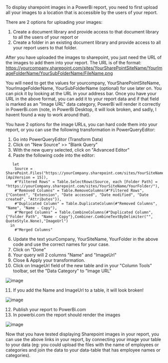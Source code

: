 To display sharepoint images in a PowerBi report, you need to first upload all your images to a location that is accessible by the users of your report.

There are 2 options for uploading your images:
1. Create a document library and provide access to that document library to all the users of your report or
2. Create a folder in an existing document library and provide access to all your report users to that folder.

After you have uploaded the images to sharepoint, you just need the URL of the images to add them into your report. The URL is of the format: https://yourcompany.sharepoint.com/sites/YourSharePointSiteName/YourImageFolderName/YourSubFolderName/FileName.png

You will need to get the values for yourcompany, YourSharePointSiteName, YourImageFolderName, YourSubFolderName (optional) for use later on. You can pick it by looking at the URL in your address bar. Once you have your URL in the above format, you can add it to your report data and if that field is marked as an "Image URL" data category, PowerBi will render it correctly in PowerBi.com (note, in PowerBi Desktop, it will look broken, and sadly, I havent found a way to work around that).

You have 2 options for the image URLs, you can hard code them into your report, or you can use the following transformation in PowerQueryEditor:

1. Go into PowerQueryEditor (Transform Data)
2. Click on "New Source" >> "Blank Query"
3. With the new query selected, click on "Advanced Editor"
4. Paste the following code into the editor:
```
   let
    Source = SharePoint.Files("https://yourCompany.sharepoint.com/sites/YourSiteName", [ApiVersion = 15]),
    #"Filtered Rows" = Table.SelectRows(Source, each [Folder Path] = "https://yourCompany.sharepoint.com/sites/YourSiteName/YourFolder/"),
    #"Removed Columns" = Table.RemoveColumns(#"Filtered Rows",{"Content", "Extension", "Date accessed", "Date modified", "Date created", "Attributes"}),
    #"Duplicated Column" = Table.DuplicateColumn(#"Removed Columns", "Name", "Name - Copy"),
    #"Merged Columns" = Table.CombineColumns(#"Duplicated Column",{"Folder Path", "Name - Copy"},Combiner.CombineTextByDelimiter("", QuoteStyle.None),"ImageUrl")
  in
    #"Merged Columns"
```

6. Update the text yourCompany, YourSiteName, YourFolder in the above code and use the correct names for your case.
7. Click on "Done"
8. Your query will 2 columns "Name" and "ImageUrl"
9. Close & Apply your transformation.
10. Click on ImageUrl field of the new table and in your "Column Tools" toolbar, set the "Data Category" to "Image URL"

![image](https://user-images.githubusercontent.com/1643325/231216829-44420d39-db09-491b-b243-1fc2d286c3b4.png)

11. If you add the Name and ImageUrl to a table, it will look broken!

![image](https://user-images.githubusercontent.com/1643325/231217004-e5391b3f-6520-469d-8019-6c5eba1f2c39.png)

12. Publish your report to PowerBi.com
13. In powerbi.com the report should render the images

![image](https://user-images.githubusercontent.com/1643325/231217768-90c4795e-cf92-4464-b9a7-80b1c6f90261.png)

Now that you have tested displaying Sharepoint images in your report, you can use the above links in your report, by connecting your image your table to your data (eg: you could upload the files with the name of employees or categories and join the data to your data-table that has employee names or categories).
